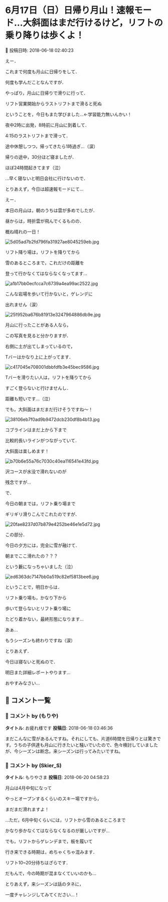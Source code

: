 # 6月17日（日）日帰り月山！速報モード…大斜面はまだ行けるけど，リフトの乗り降りは歩くよ！

📅 投稿日時: 2018-06-18 02:40:23

えー．


これまで何度も月山に日帰りをして．


何度も学んだことなんですが．





やっぱり，月山に日帰りで滑りに行って．


リフト営業開始からラストリフトまで滑ると死ぬ


ということを，今日もまた学びました…←学習能力無いんかい！





夜中2時に出発，8時前に月山に到着して．


4:15のラストリフトまで滑って．


途中休憩しつつ，帰ってきたら1時過ぎ…（涙）


帰りの途中，30分ほど寝ましたが．


ほぼ24時間起きてます（泣）





…早く寝ないと明日会社に行けないので．


とりあえず，今日は超速報モードにて…





えー．


本日の月山は，朝のうちは雲が多めでしたが．


昼からは，時折雲が飛んでくるものの．


概ね晴れの一日！




![5d05ad7b2fd796fa31927ae8045259eb.jpg](images/5d05ad7b2fd796fa31927ae8045259eb.jpg)







リフト降り場は，リフトを降りてから


雪のあるところまで，これだけの距離を


登って行かなくてはならなくなってます…




![a1b17bb0ecfcca7c6739a4ea99ac2522.jpg](images/a1b17bb0ecfcca7c6739a4ea99ac2522.jpg)







こんな岩場を歩いて行かないと，ゲレンデに


出れません（涙）




![25f952ba676b81913e3247964886db9e.jpg](images/25f952ba676b81913e3247964886db9e.jpg)







月山に行ったことがある人なら，


この写真を見ると分かりますが．


右側に土が出てしまっているので，


Tバーはかなり上に上がってます．




![c417045e708001dbbfdfb3e45bec9586.jpg](images/c417045e708001dbbfdfb3e45bec9586.jpg)




Tバーを滑りたい人は，リフトを降りてから


すごく登らないと行けませんし．


距離も短いです…（泣）





でも，大斜面はまだまだ行けそうですね～！




![38106eb7f0ad9b9472dcb230df8b4b13.jpg](images/38106eb7f0ad9b9472dcb230df8b4b13.jpg)




コブラインはまだ上から下まで


比較的長いラインがつながっていて．


大斜面は楽しめます！




![b70b6e55a76c7030c40ea116541e43fd.jpg](images/b70b6e55a76c7030c40ea116541e43fd.jpg)




沢コースが水没で滑れないのが


残念ですが…





で．


今日の朝までは，リフト乗り場まで


ギリギリ滑りこんでこれたのですが．




![20fae8237d07b879e4252be46e1e5d72.jpg](images/20fae8237d07b879e4252be46e1e5d72.jpg)




この部分．


今日の夕方には，完全に雪が融けて．


朝までここ滑れたの？？？


という藪になっちゃいました（泣）




![ed6363dc7147bb0a519c82ef5813bee6.jpg](images/ed6363dc7147bb0a519c82ef5813bee6.jpg)




ということで，明日からは．


リフト乗り場も，かなり下から


歩いて登らないとリフト乗り場に


たどり着かない，最終形態になります…





あぁ…


もうシーズンも終わりですね（涙）





とりあえず．


今日は寝ないと死ぬので．


明日また詳細レポートやります…


おやすみなさい…

## 💬 コメント一覧

### 💬 コメント by (もりや)
**タイトル**: お疲れ様です
**投稿日**: 2018-06-18 03:46:36

まだこんなに雪があるんですね。それにしても、片道6時間を日帰りとは驚きです。うちの子供達も月山に行きたいと騒いでいたので、色々検討していましたが、今シーズンは断念。来シーズンは行ってみたいですね。

### 💬 コメント by (Skier_S)
**タイトル**: もりやさま
**投稿日**: 2018-06-20 04:58:23

月山は4月中旬になって

やっとオープンするくらいのスキー場ですから，

まだまだ滑れますよ！



…ただ，6月中旬くらいには，リフトから雪のあるところまで

かなり歩かなくてはならなくなるのが厳しいですが…



でも，リフトからゲレンデまで，板を履いて

行き来できる時期は，めちゃくちゃ混みます．

リフト10~20分待ちはざらです．

だもんで，今の時期が混まなくていいのかも…



とりあえず，来シーズンは話のタネに，

一度チャレンジしてみてください…！

